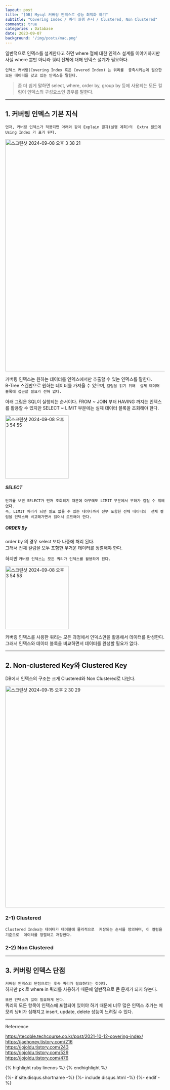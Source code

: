 ```yaml
---
layout: post
title: "[DB] Mysql 커버링 인덱스로 성능 최적화 하기"
subtitle: "Covering Index / 쿼리 실행 순서 / Clustered, Non Clustered"
comments: true
categories : Database
date: 2023-09-07
background: '/img/posts/mac.png'
---   
```


일반적으로 인덱스를 설계한다고 하면 where 절에 대한 인덱스 설계를 
이야기하지만 사실 where 뿐만 아니라 쿼리 전체에 대해 인덱스 설계가 
필요하다.   

`인덱스 커버링(Covering Index 혹은 Covered Index) 는 쿼리를 
충족시키는데 필요한 모든 데이터를 갖고 있는 인덱스를 말한다.`   

> 좀 더 쉽게 말하면 select, where, order by, group by 등에 
사용되는 모든 컬럼이 인덱스의 구성요소인 경우를 말한다.   

- - - 

## 1. 커버링 인덱스 기본 지식   


`먼저, 커버링 인덱스가 적용되면 아래와 같이 Explain 결과(실행 계획)의 
Extra 필드에 Using Index 가 표기 된다.`    

<img width="734" alt="스크린샷 2024-09-08 오후 3 38 21" src="https://github.com/user-attachments/assets/93b9ae30-23d1-485a-ae84-c2b4916b1ab7">   

커버링 인덱스는 원하는 데이터를 인덱스에서만 추출할 수 있는 인덱스를 말한다.   
B-Tree 스캔만으로 원하는 데이터를 가져올 수 있으며, `컬럼을 읽기 위해 
실제 데이터 블록에 접근할 필요가 전혀 없다.`   

아래 그림은 SQL이 실행되는 순서이다. FROM ~ JOIN 부터 HAVING 까지는 
인덱스를 활용할 수 있지만 SELECT ~ LIMIT 부분에는 실제 데이터 블록을 
조회해야 한다.   

<img width="200" alt="스크린샷 2024-09-08 오후 3 54 55" src="https://github.com/user-attachments/assets/387da037-043c-43e4-b41d-c2cf6ee43683">   

##### SELECT   

`단계를 보면 SELECT가 먼저 조회되기 때문에 아무래도 LIMIT 부분에서 부하가 걸릴 수 밖에 없다.`      
`즉, LIMIT 처리가 되면 필요 없을 수 있는 데이터까지 전부 포함한 전체 데이터의 
전체 컬럼을 인덱스와 비교해가면서 읽어서 로드해야 한다.`      

##### ORDER By   

order by 의 경우 select 보다 나중에 처리 된다.  
그래서 전체 컬럼을 모두 포함한 무거운 데이터를 정렬해야 한다.   

하지만 `커버링 인덱스는 모든 쿼리가 인덱스를 활용하게 된다.`      

<img width="200" alt="스크린샷 2024-09-08 오후 3 54 58" src="https://github.com/user-attachments/assets/61d5449a-f55e-4fe2-a1fe-45025982425c">   

커버링 인덱스를 사용한 쿼리는 모든 과정에서 인덱스만을 활용해서 데이터를 
완성한다.   
그래서 인덱스와 데이터 블록을 비교하면서 데이터를 완성할 필요가 없다.   

- - - 

## 2. Non-clustered Key와 Clustered Key     

DB에서 인덱스의 구조는 크게 Clustered와 Non Clustered로 나뉜다.   

<img width="700" alt="스크린샷 2024-09-15 오후 2 30 29" src="https://github.com/user-attachments/assets/e909ca4c-71c9-47b5-977e-6d86aa71c7a9">    

### 2-1) Clustered  

`Clustered Index는 데이터가 테이블에 물리적으로 
저장되는 순서를 정의하며, 이 컬럼을 기준으로 
데이터를 정렬하고 저장한다.`  



### 2-2) Non Clustered   




- - -   

## 3. 커버링 인덱스 단점   

`커버링 인덱스의 단점으로는 후속 쿼리가 필요하다는 것이다.`     
하지만 pk 로 where in 쿼리를 사용하기 때문에 일반적으로 
큰 문제가 되지 않는다.   

`또한 인덱스가 많이 필요하게 된다.`   
쿼리의 모든 항목이 인덱스에 포함되어 있어야 하기 때문에 
너무 많은 인덱스 추가는 메모리 낭비가 심해지고 
insert, update, delete 성능이 느려질 수 있다.   




- - -
Referrence

<https://tecoble.techcourse.co.kr/post/2021-10-12-covering-index/>   
<https://jaehoney.tistory.com/216>   
<https://jojoldu.tistory.com/243>  
<https://jojoldu.tistory.com/529>   
<https://jojoldu.tistory.com/476>   

{% highlight ruby linenos %}
{% endhighlight %}

{%- if site.disqus.shortname -%}
    {%- include disqus.html -%}
{%- endif -%}

